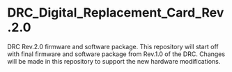# DRC_Digital_Replacement_Card_Rev.2.0
DRC Rev.2.0 firmware and software package. This repository will start off with final firmware and software package from Rev.1.0 of the DRC. Changes will be made in this repository to support the new hardware modifications.
